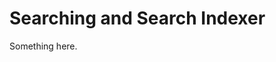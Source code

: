 [title]: # (Searching and Search Indexer)
[tags]: # (XXX)
[priority]: # (4599)
# Searching and Search Indexer
Something here.
